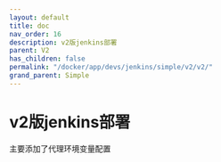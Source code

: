 ```yaml
---
layout: default
title: doc
nav_order: 16
description: v2版jenkins部署
parent: V2
has_children: false
permalink: "/docker/app/devs/jenkins/simple/v2/v2/"
grand_parent: Simple
---
```


# v2版jenkins部署

主要添加了代理环境变量配置
